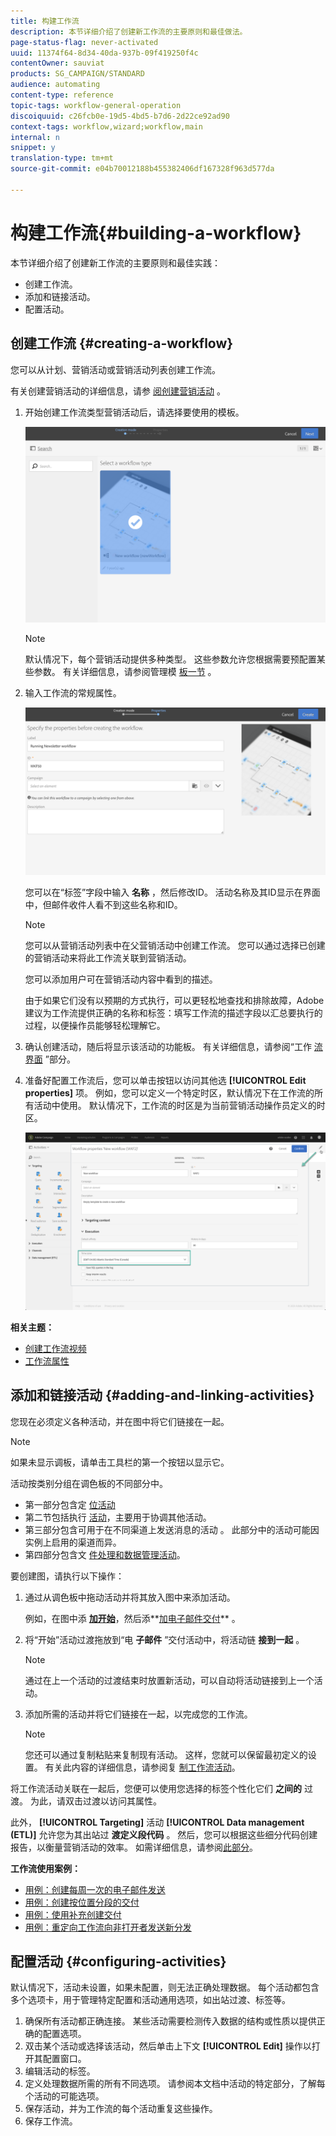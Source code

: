 ```yaml
---
title: 构建工作流
description: 本节详细介绍了创建新工作流的主要原则和最佳做法。
page-status-flag: never-activated
uuid: 11374f64-8d34-40da-937b-09f419250f4c
contentOwner: sauviat
products: SG_CAMPAIGN/STANDARD
audience: automating
content-type: reference
topic-tags: workflow-general-operation
discoiquuid: c26fcb0e-19d5-4bd5-b7d6-2d22ce92ad90
context-tags: workflow,wizard;workflow,main
internal: n
snippet: y
translation-type: tm+mt
source-git-commit: e04b70012188b455382406df167328f963d577da

---
```



# 构建工作流{#building-a-workflow}

本节详细介绍了创建新工作流的主要原则和最佳实践：

* 创建工作流。
* 添加和链接活动。
* 配置活动。

## 创建工作流 {#creating-a-workflow}

您可以从计划、营销活动或营销活动列表创建工作流。

有关创建营销活动的详细信息，请参 [阅创建营销活动](../../start/using/marketing-activities.md#creating-a-marketing-activity) 。

1. 开始创建工作流类型营销活动后，请选择要使用的模板。

   ![](assets/workflow_creation_1.png)

   >[!NOTE]
   >
   >默认情况下，每个营销活动提供多种类型。 这些参数允许您根据需要预配置某些参数。 有关详细信息，请参阅管理模 [板一节](../../start/using/marketing-activity-templates.md) 。

1. 输入工作流的常规属性。

   ![](assets/workflow_creation_2.png)

   您可以在“标签”字段中输入 **名称** ，然后修改ID。 活动名称及其ID显示在界面中，但邮件收件人看不到这些名称和ID。

   >[!NOTE]
   >
   >您可以从营销活动列表中在父营销活动中创建工作流。 您可以通过选择已创建的营销活动来将此工作流关联到营销活动。

   您可以添加用户可在营销活动内容中看到的描述。

   由于如果它们没有以预期的方式执行，可以更轻松地查找和排除故障，Adobe建议为工作流提供正确的名称和标签：填写工作流的描述字段以汇总要执行的过程，以便操作员能够轻松理解它。

1. 确认创建活动，随后将显示该活动的功能板。 有关详细信息，请参阅“工作 [流界面](../../automating/using/workflow-interface.md) ”部分。

1. 准备好配置工作流后，您可以单击按钮以访问其他选 **[!UICONTROL Edit properties]** 项。 例如，您可以定义一个特定时区，默认情况下在工作流的所有活动中使用。 默认情况下，工作流的时区是为当前营销活动操作员定义的时区。

   ![](assets/workflow_properties.png)

**相关主题：**

* [创建工作流视频](https://docs.adobe.com/content/help/en/campaign-standard/using/managing-processes-and-data/workflow-general-operation/building-a-workflow.html)
* [工作流属性](../../automating/using/executing-a-workflow.md#workflow-properties)

## 添加和链接活动 {#adding-and-linking-activities}

您现在必须定义各种活动，并在图中将它们链接在一起。

>[!NOTE]
>
>如果未显示调板，请单击工具栏的第一个按钮以显示它。

活动按类别分组在调色板的不同部分中。

* 第一部分包含定 [位活动](../../automating/using/about-targeting-activities.md)
* 第二节包括执行 [活动](../../automating/using/about-execution-activities.md)，主要用于协调其他活动。
* 第三部分包含可用于在不同渠道上发送消息的活动 [](../../automating/using/about-channel-activities.md)。 此部分中的活动可能因实例上启用的渠道而异。
* 第四部分包含文 [件处理和数据管理活动](../../automating/using/about-data-management-activities.md)。

要创建图，请执行以下操作：

1. 通过从调色板中拖动活动并将其放入图中来添加活动。

   例如，在图中添 **[加开始](../../automating/using/start-and-end.md)**，然后添**[&#x200B;加电子邮件交付](../../automating/using/email-delivery.md)** 。

1. 将“开始”活动过渡拖放到“电 **子邮件** ”交付活动中，将活动链 **接到一起** 。

   >[!NOTE]
   >
   >通过在上一个活动的过渡结束时放置新活动，可以自动将活动链接到上一个活动。

1. 添加所需的活动并将它们链接在一起，以完成您的工作流。

   >[!NOTE]
   >
   >您还可以通过复制粘贴来复制现有活动。 这样，您就可以保留最初定义的设置。 有关此内容的详细信息，请参阅复 [制工作流活动](../../automating/using/workflow-interface.md#duplicating-workflow-activities)。

将工作流活动关联在一起后，您便可以使用您选择的标签个性化它们 **之间的** 过渡。 为此，请双击过渡以访问其属性。

此外， **[!UICONTROL Targeting]** 活动 **[!UICONTROL Data management (ETL)]** 允许您为其出站过 **渡定义段代码** 。 然后，您可以根据这些细分代码创建报告，以衡量营销活动的效率。 如需详细信息，请参阅[此部分](../../reporting/using/creating-a-report-workflow-segment.md)。

**工作流使用案例：**

* [用例：创建每周一次的电子邮件发送](../../automating/using/workflow-weekly-offer.md)
* [用例：创建按位置分段的交付](../../automating/using/workflow-segmentation-location.md)
* [用例：使用补充创建交付](../../automating/using/workflow-created-query-with-complement.md)
* [用例：重定向工作流向非打开者发送新分发](../../automating/using/workflow-cross-channel-retargeting.md)

## 配置活动 {#configuring-activities}

默认情况下，活动未设置，如果未配置，则无法正确处理数据。 每个活动都包含多个选项卡，用于管理特定配置和活动通用选项，如出站过渡、标签等。

1. 确保所有活动都正确连接。 某些活动需要检测传入数据的结构或性质以提供正确的配置选项。
1. 双击某个活动或选择该活动，然后单击上下文 **[!UICONTROL Edit]** 操作以打开其配置窗口。
1. 编辑活动的标签。
1. 定义处理数据所需的所有不同选项。 请参阅本文档中活动的特定部分，了解每个活动的可能选项。
1. 保存活动，并为工作流的每个活动重复这些操作。
1. 保存工作流。
